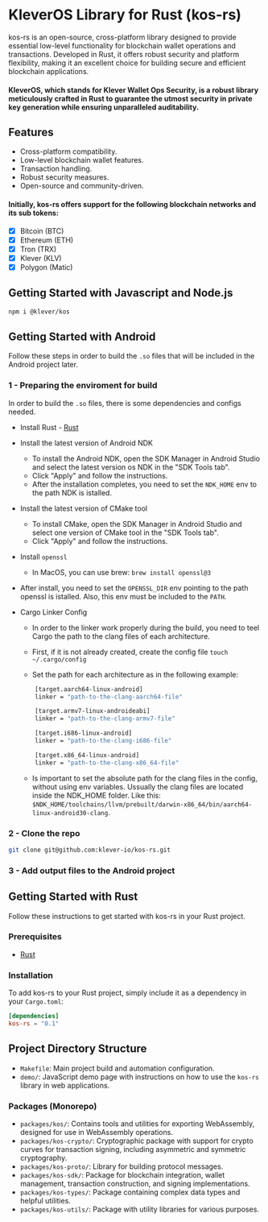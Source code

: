 # KleverOS Library for Rust (kos-rs)

kos-rs is an open-source, cross-platform library designed to provide essential low-level functionality for blockchain wallet operations and transactions. Developed in Rust, it offers robust security and platform flexibility, making it an excellent choice for building secure and efficient blockchain applications.

#### KleverOS, which stands for Klever Wallet Ops Security, is a robust library meticulously crafted in Rust to guarantee the utmost security in private key generation while ensuring unparalleled auditability.

## Features

- Cross-platform compatibility.
- Low-level blockchain wallet features.
- Transaction handling.
- Robust security measures.
- Open-source and community-driven.

#### Initially, kos-rs offers support for the following blockchain networks and its sub tokens:

- [x] Bitcoin (BTC)
- [x] Ethereum (ETH)
- [x] Tron (TRX)
- [x] Klever (KLV)
- [x] Polygon (Matic)

## Getting Started with Javascript and Node.js

```sh
npm i @klever/kos
```

## Getting Started with Android

Follow these steps in order to build the `.so` files that will be included in the Android project later.

### 1 - Preparing the enviroment for build

In order to build the `.so` files, there is some dependencies and configs needed.

- Install Rust - [Rust](https://www.rust-lang.org/tools/install)

- Install the latest version of Android NDK

  - To install the Android NDK, open the SDK Manager in Android Studio and select the latest version os NDK in the "SDK Tools tab".
  - Click "Apply" and follow the instructions.
  - After the installation completes, you need to set the `NDK_HOME` env to the path NDK is istalled.

- Install the latest version of CMake tool

  - To install CMake, open the SDK Manager in Android Studio and select one version of CMake tool in the "SDK Tools tab".
  - Click "Apply" and follow the instructions.

- Install `openssl`
  - In MacOS, you can use brew: `brew install openssl@3`
- After install, you need to set the `OPENSSL_DIR` env pointing to the path openssl is istalled. Also, this env must be included to the `PATH`.

- Cargo Linker Config

  - In order to the linker work properly during the build, you need to teel Cargo the path to the clang files of each architecture.
  - First, if it is not already created, create the config file `touch ~/.cargo/config`

  - Set the path for each architecture as in the following example:

  ```sh
      [target.aarch64-linux-android]
      linker = "path-to-the-clang-aarch64-file"

      [target.armv7-linux-androideabi]
      linker = "path-to-the-clang-armv7-file"

      [target.i686-linux-android]
      linker = "path-to-the-clang-i686-file"

      [target.x86_64-linux-android]
      linker = "path-to-the-clang-x86_64-file"

  ```

  - Is important to set the absolute path for the clang files in the config, without using env variables. Ussually the clang files are located inside the NDK_HOME folder. Like this: `$NDK_HOME/toolchains/llvm/prebuilt/darwin-x86_64/bin/aarch64-linux-android30-clang`.

### 2 - Clone the repo

```sh
git clone git@github.com:klever-io/kos-rs.git
```

### 3 - Add output files to the Android project

## Getting Started with Rust

Follow these instructions to get started with kos-rs in your Rust project.

### Prerequisites

- [Rust](https://www.rust-lang.org/tools/install)

### Installation

To add kos-rs to your Rust project, simply include it as a dependency in your `Cargo.toml`:

```toml
[dependencies]
kos-rs = "0.1"
```

## Project Directory Structure

- `Makefile`: Main project build and automation configuration.
- `demo/`: JavaScript demo page with instructions on how to use the `kos-rs` library in web applications.

### Packages (Monorepo)

- `packages/kos/`: Contains tools and utilities for exporting WebAssembly, designed for use in WebAssembly operations.
- `packages/kos-crypto/`: Cryptographic package with support for crypto curves for transaction signing, including asymmetric and symmetric cryptography.
- `packages/kos-proto/`: Library for building protocol messages.
- `packages/kos-sdk/`: Package for blockchain integration, wallet management, transaction construction, and signing implementations.
- `packages/kos-types/`: Package containing complex data types and helpful utilities.
- `packages/kos-utils/`: Package with utility libraries for various purposes.
